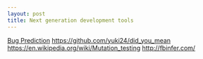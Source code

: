 ```yaml
---
layout: post
title: Next generation development tools
---
```


[Bug Prediction](http://google-engtools.blogspot.ru/2011/12/bug-prediction-at-google.html)
https://github.com/yuki24/did_you_mean
https://en.wikipedia.org/wiki/Mutation_testing
http://fbinfer.com/
